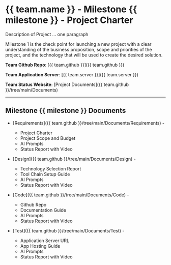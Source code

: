 # {{ team.name }} - Milestone {{ milestone }} - Project Charter

Description of Project ...   one paragraph

Milestone 1 is the check point for launching a new project with a clear understanding
of the business proposition, scope and priorities of the project, and the technology
that will be used to create the desired solution.

**Team Github Repo**:  [{{ team.github }}]({{ team.github }})

**Team Application Server**:  [{{ team.server }}]({{ team.server }})

**Team Status Website**:  [Project Documents]({{ team.github }}/tree/main/Documents)

---

## Milestone {{ milestone }} Documents

* [Requirements]({{ team.github }}/tree/main/Documents/Requirements) - 
    * Project Charter
    * Project Scope and Budget
    * AI Prompts
    * Status Report with Video

* [Design]({{ team.github }}/tree/main/Documents/Design) - 
    * Technology Selection Report
    * Tool Chain Setup Guide
    * AI Prompts
    * Status Report with Video

* [Code]({{ team.github }}/tree/main/Documents/Code) - 
    * Github Repo
    * Documentation Guide
    * AI Prompts
    * Status Report with Video

* [Test]({{ team.github }}/tree/main/Documents/Test) - 
    * Application Server URL
    * App Hosting Guide
    * AI Prompts
    * Status Report with Video

